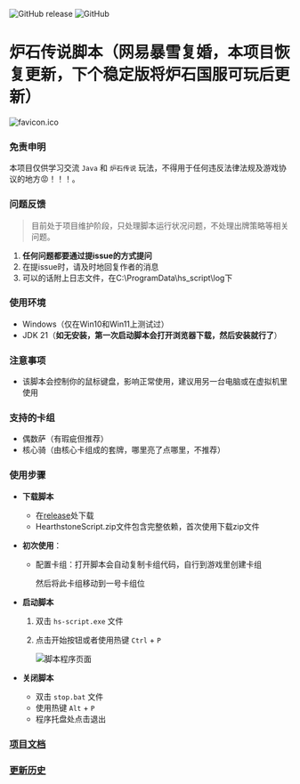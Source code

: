 ![GitHub release](https://img.shields.io/github/release/xjw580/Hearthstone-Script.svg)  ![GitHub](https://img.shields.io/github/license/xjw580/Hearthstone-Script?style=flat-square)

# 炉石传说脚本（网易暴雪复婚，本项目恢复更新，下个稳定版将炉石国服可玩后更新）
![favicon.ico](src/main/resources/static/img/favicon.ico)



### 免责申明

本项目仅供学习交流 `Java` 和 `炉石传说` 玩法，不得用于任何违反法律法规及游戏协议的地方😡！！！。



### 问题反馈

> 目前处于项目维护阶段，只处理脚本运行状况问题，不处理出牌策略等相关问题。

1. **任何问题都要通过提issue的方式提问**
2. 在提issue时，请及时地回复作者的消息
3. 可以的话附上日志文件，在C:\ProgramData\hs_script\log下



### 使用环境

- Windows（仅在Win10和Win11上测试过）
- JDK 21（**如无安装，第一次启动脚本会打开浏览器下载，然后安装就行了**）



### 注意事项

- 该脚本会控制你的鼠标键盘，影响正常使用，建议用另一台电脑或在虚拟机里使用



### 支持的卡组

- 偶数萨（有瑕疵但推荐）
- 核心骑（由核心卡组成的套牌，哪里亮了点哪里，不推荐）



### 使用步骤

- **下载脚本**

  - 在[release](https://gitee.com/zergqueen/Hearthstone-Script/releases)处下载
  - HearthstoneScript.zip文件包含完整依赖，首次使用下载zip文件

- **初次使用**：

  - 配置卡组：打开脚本会自动复制卡组代码，自行到游戏里创建卡组

    然后将此卡组移动到一号卡组位

- **启动脚本**

  1. 双击 `hs-script.exe` 文件

  2. 点击开始按钮或者使用热键 `Ctrl` + `P`

     ![脚本程序页面](https://zergqueen.gitee.io/images/hearthstone/main.png)

- **关闭脚本**

  - 双击 `stop.bat` 文件
  - 使用热键 `Alt` + `P`  
  - 程序托盘处点击退出



### [项目文档](https://hearthstone-script-documentation.vercel.app/)



### [更新历史](HISTRORY.md)
